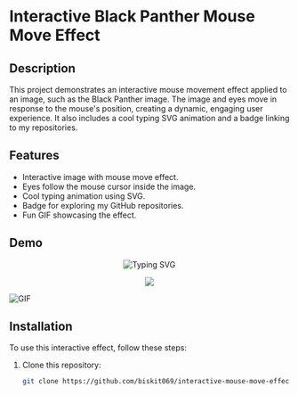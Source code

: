 # Interactive Black Panther Mouse Move Effect

## Description
This project demonstrates an interactive mouse movement effect applied to an image, such as the Black Panther image. The image and eyes move in response to the mouse's position, creating a dynamic, engaging user experience. It also includes a cool typing SVG animation and a badge linking to my repositories.

## Features
- Interactive image with mouse move effect.
- Eyes follow the mouse cursor inside the image.
- Cool typing animation using SVG.
- Badge for exploring my GitHub repositories.
- Fun GIF showcasing the effect.

## Demo

<p align="center">
  <img src="https://readme-typing-svg.demolab.com?font=Fira+Code&weight=600&pause=1000&color=7B00FF&center=true&vCenter=true&width=380&lines=Script+Kiddie" alt="Typing SVG">
</p>

<p align="center">
  <a href="https://github.com/biskit069?tab=repositories"><img src="https://img.shields.io/badge/-Explore%20my%20Repos-24292e?style=for-the-badge&logo=Github"></a>
</p>

![GIF](https://www.teahub.io/photos/full/288-2886370_illustration.gif)

## Installation

To use this interactive effect, follow these steps:

1. Clone this repository:
   ```bash
   git clone https://github.com/biskit069/interactive-mouse-move-effect.git
